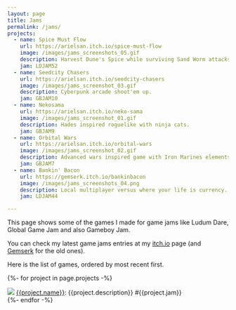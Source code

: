 ```yaml
---
layout: page
title: Jams
permalink: /jams/
projects:
  - name: Spice Must Flow
    url: https://arielsan.itch.io/spice-must-flow
    image: /images/jams_screenshots_05.gif
    description: Harvest Dune's Spice while surviving Sand Worm attacks.
    jam: LDJAM52
  - name: Seedcity Chasers
    url: https://arielsan.itch.io/seedcity-chasers
    image: /images/jams_screenshot_03.gif
    description: Cyberpunk arcade shoot'em up.
    jam: GBJAM10
  - name: Nekosama
    url: https://arielsan.itch.io/neko-sama
    image: /images/jams_screenshot_01.gif
    description: Hades inspired roguelike with ninja cats.
    jam: GBJAM9
  - name: Orbital Wars
    url: https://arielsan.itch.io/orbital-wars
    image: /images/jams_screenshot_02.gif
    description: Advanced wars inspired game with Iron Marines elements as tribute.
    jam: GBJAM7
  - name: Bankin' Bacon
    url: https://gemserk.itch.io/bankinbacon
    image: /images/jams_screenshots_04.png
    description: Local multiplayer versus where your life is currency. Collect coins to survive while attacking coins to win. 
    jam: LDJAM44

---
```


<!-- 
The idea of this page is to highlight some of the projects I've worked on, stuff that I am proud to show
* Could explain a bit each game, one liner.
 -->

This page shows some of the games I made for game jams like Ludum Dare, Global Game Jam and also Gameboy Jam.

You can check my latest game jams entries at my <a href="{{site.itchio_url}}">itch.io</a> page (and <a href="https://blog.gemserk.com/games/">Gemserk</a> for the old ones).

Here is the list of games, ordered by most recent first.

<p>

{%- for project in page.projects -%}
<div class="project">
    <a href="{{project.url}}"><img src="{{project.image}}" /></a>
    <span><a href="{{project.url}}">{{project.name}}</a>: {{project.description}} #{{project.jam}}</span>
</div>
{%- endfor -%}

</p>